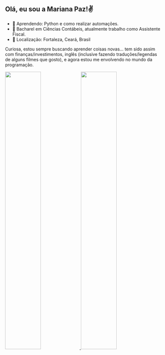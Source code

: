 ## Olá, eu sou a Mariana Paz!✌️

- 🌱 Aprendendo: Python e como realizar automações.
- 💼 Bacharel em Ciências Contábeis, atualmente trabalho como Assistente Fiscal. 
- 📍 Localização: Fortaleza, Ceará, Brasil

Curiosa, estou sempre buscando aprender coisas novas... tem sido assim com finanças/investimentos, inglês (inclusive fazendo traduções/legendas de alguns filmes que gosto), e agora estou me envolvendo no mundo da programação.

<div>
  <a href="https://github.com/maripzlima">
  <img width="48%" src="https://github-readme-stats.vercel.app/api?username=maripzlima&show_icons=true&theme=dracula&include_all_commits=true&count_private=true"/>
  <img width="48%" src="https://github-readme-stats.vercel.app/api/top-langs/?username=maripzlima&layout=compact&langs_count=7&theme=dracula"/>
</div>
